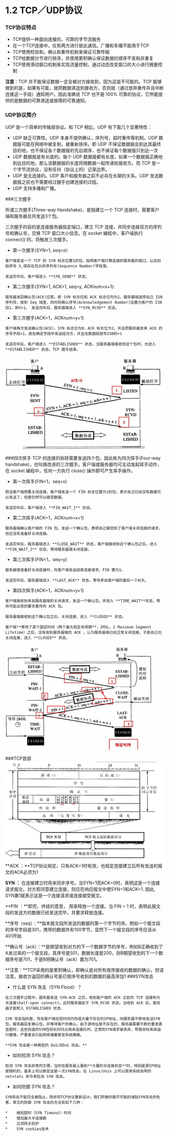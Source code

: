 # 1.2  TCP／UDP协议
### TCP协议特点
*    TCP提供一种面向连接的、可靠的字节流服务
*    在一个TCP连接中，仅有两方进行彼此通信。广播和多播不能用于TCP
*    TCP使用校验和，确认和重传机制来保证可靠传输
*    TCP给数据分节进行排序，并使用累积确认保证数据的顺序不变和非重复
*    TCP使用滑动窗口机制来实现流量控制，通过动态改变窗口的大小进行拥塞控制

**注意**：TCP 并不能保证数据一定会被对方接收到，因为这是不可能的。TCP 能够做到的是，如果有可能，就把数据递送到接收方，否则就（通过放弃重传并且中断连接这一手段）通知用户。因此准确说 TCP 也不是 100% 可靠的协议，它所能提供的是数据的可靠递送或故障的可靠通知。
### UDP协议简介
UDP 是一个简单的传输层协议。和 TCP 相比，UDP 有下面几个显著特性：

*    UDP 缺乏可靠性。UDP 本身不提供确认，序列号，超时重传等机制。UDP 数据报可能在网络中被复制，被重新排序。即 UDP 不保证数据报会到达其最终目的地，也不保证各个数据报的先后顺序，也不保证每个数据报只到达一次
*    UDP 数据报是有长度的。每个 UDP 数据报都有长度，如果一个数据报正确地到达目的地，那么该数据报的长度将随数据一起传递给接收方。而 TCP 是一个字节流协议，没有任何（协议上的）记录边界。
*    UDP 是无连接的。UDP 客户和服务器之前不必存在长期的关系。UDP 发送数据报之前也不需要经过握手创建连接的过程。
*    UDP 支持多播和广播。

###三次握手

所谓三次握手(Three-way Handshake)，是指建立一个 TCP 连接时，需要客户端和服务器总共发送3个包。

三次握手的目的是连接服务器指定端口，建立 TCP 连接，并同步连接双方的序列号和确认号，交换 TCP 窗口大小信息。在 socket 编程中，客户端执行 connect() 时。将触发三次握手。

*    第一次握手(SYN=1, seq=x):

    客户端发送一个 TCP 的 SYN 标志位置1的包，指明客户端打算连接的服务器的端口，以及初始序号 X,保存在包头的序列号(Sequence Number)字段里。

    发送完毕后，客户端进入 **SYN_SEND** 状态。

*    第二次握手(SYN=1, ACK=1, seq=y, ACKnum=x+1):

    服务器发回确认包(ACK)应答。即 SYN 标志位和 ACK 标志位均为1。服务器端选择自己 ISN 序列号，放到 Seq 域里，同时将确认序号(Acknowledgement Number)设置为客户的 ISN 加1，即X+1。 发送完毕后，服务器端进入 **SYN_RCVD** 状态。

*    第三次握手(ACK=1，ACKnum=y+1)

    客户端再次发送确认包(ACK)，SYN 标志位为0，ACK 标志位为1，并且把服务器发来 ACK 的序号字段+1，放在确定字段中发送给对方，并且在数据段放写ISN的+1

    发送完毕后，客户端进入 **ESTABLISHED** 状态，当服务器端接收到这个包时，也进入 **ESTABLISHED** 状态，TCP 握手结束。

![TCP三次握手](/assets/4271f125d3ee6f58e595c3460626c199_thumb.png)


###四次挥手
TCP 的连接的拆除需要发送四个包，因此称为四次挥手(Four-way handshake)，也叫做改进的三次握手。客户端或服务器均可主动发起挥手动作，在 socket 编程中，任何一方执行 close() 操作即可产生挥手操作。

*    第一次挥手(FIN=1，seq=x)

    假设客户端想要关闭连接，客户端发送一个 FIN 标志位置为1的包，表示自己已经没有数据可以发送了，但是仍然可以接受数据。

    发送完毕后，客户端进入 **FIN_WAIT_1** 状态。

*    第二次挥手(ACK=1，ACKnum=x+1)

    服务器端确认客户端的 FIN 包，发送一个确认包，表明自己接受到了客户端关闭连接的请求，但还没有准备好关闭连接。

    发送完毕后，服务器端进入 **CLOSE_WAIT** 状态，客户端接收到这个确认包之后，进入 **FIN_WAIT_2** 状态，等待服务器端关闭连接。

*    第三次挥手(FIN=1，seq=y)

    服务器端准备好关闭连接时，向客户端发送结束连接请求，FIN 置为1。

    发送完毕后，服务器端进入 **LAST_ACK** 状态，等待来自客户端的最后一个ACK。

*    第四次挥手(ACK=1，ACKnum=y+1)

    客户端接收到来自服务器端的关闭请求，发送一个确认包，并进入 **TIME_WAIT**状态，等待可能出现的要求重传的 ACK 包。

    服务器端接收到这个确认包之后，关闭连接，进入 **CLOSED** 状态。

    客户端**等待了某个固定时间（两个最大段生命周期**，2MSL，2 Maximum Segment Lifetime）之后，没有收到服务器端的 ACK ，认为服务器端已经正常关闭连接，于是自己也关闭连接，进入 **CLOSED** 状态。

![TCP四次挥手](/assets/f9c6c4828c7f6fb29101afd06db53876_thumb.png)

###TCP首部
![TCP首部](/assets/79e84df06ffeb3635adefae717326abb.png)
**ACK ：**TCP协议规定，只有ACK=1时有效，也规定连接建立后所有发送的报文的ACK必须为1

**SYN ：** 在连接建立时用来同步序号。当SYN=1而ACK=0时，表明这是一个连接请求报文。对方若同意建立连接，则应在响应报文中使SYN=1和ACK=1. 因此,  SYN置1就表示这是一个连接请求或连接接受报文。

**FIN ：**即完，终结的意思， 用来释放一个连接。当 FIN = 1 时，表明此报文段的发送方的数据已经发送完毕，并要求释放连接。

**序号（seq）：**指本报文段所发送的数据的第一个字节的序。例如一个报文段的序号字段是301，携带的数据共有100字节。显然下一个报文段的序号应该从401开始

**确认号（ack）：**是期望收到对方的下一个数据字节的序号，例如B正确收到了A发过来的一个报文段，其序号是501，数据长度是200，则B期望收到的下一个数据序号是701，于是B把确认号（ack）置为701。

**注意：**TCP采用的是累积确认，即确认是对所有按序接收的数据的确认，但请注意，接收方返回的确认号是已按序号收到的数据的最高序加1
###SYN攻击
*    什么是 SYN 攻击（SYN Flood）？

    在三次握手过程中，服务器发送 SYN-ACK 之后，收到客户端的 ACK 之前的 TCP 连接称为半连接(half-open connect)。此时服务器处于 SYN_RCVD 状态。当收到 ACK 后，服务器才能转入 ESTABLISHED 状态.

    SYN 攻击指的是，攻击客户端在短时间内伪造大量不存在的IP地址，向服务器不断地发送SYN包，服务器回复确认包，并等待客户的确认。由于源地址是不存在的，服务器需要不断的重发直至超时，这些伪造的SYN包将长时间占用未连接队列，正常的SYN请求被丢弃，导致目标系统运行缓慢，严重者会引起网络堵塞甚至系统瘫痪。

    **SYN 攻击是一种典型的 DoS/DDoS 攻击。**

*    如何检测 SYN 攻击？

    检测 SYN 攻击非常的方便，当你在服务器上看到**大量的半连接状态**时，特别是源IP地址是随机的，基本上可以断定这是一次SYN攻击。在 Linux/Unix 上可以使用系统自带的 netstats 命令来检测 SYN 攻击。

*    如何防御 SYN 攻击？

    SYN攻击不能完全被阻止，除非将TCP协议重新设计。我们所做的是尽可能的减轻SYN攻击的危害，常见的防御 SYN 攻击的方法有如下几种：

    *    缩短超时（SYN Timeout）时间
    *    增加最大半连接数
    *    过滤网关防护
    *    SYN cookies技术

